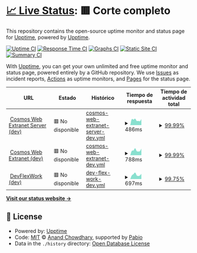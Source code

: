 # [📈 Live Status](https://upptime.github.io/upptime): <!--live status--> **🟥 Corte completo**

This repository contains the open-source uptime monitor and status page for [Upptime](https://upptime.js.org), powered by [Upptime](https://github.com/upptime/upptime).

[![Uptime CI](https://github.com/upptime/upptime2/workflows/Uptime%20CI/badge.svg)](https://github.com/upptime/upptime2/actions?query=workflow%3A%22Uptime+CI%22)
[![Response Time CI](https://github.com/upptime/upptime2/workflows/Response%20Time%20CI/badge.svg)](https://github.com/upptime/upptime2/actions?query=workflow%3A%22Response+Time+CI%22)
[![Graphs CI](https://github.com/upptime/upptime2/workflows/Graphs%20CI/badge.svg)](https://github.com/upptime/upptime2/actions?query=workflow%3A%22Graphs+CI%22)
[![Static Site CI](https://github.com/upptime/upptime2/workflows/Static%20Site%20CI/badge.svg)](https://github.com/upptime/upptime2/actions?query=workflow%3A%22Static+Site+CI%22)
[![Summary CI](https://github.com/upptime/upptime2/workflows/Summary%20CI/badge.svg)](https://github.com/upptime/upptime2/actions?query=workflow%3A%22Summary+CI%22)

With [Upptime](https://upptime.js.org), you can get your own unlimited and free uptime monitor and status page, powered entirely by a GitHub repository. We use [Issues](https://github.com/upptime/upptime/issues) as incident reports, [Actions](https://github.com/upptime/upptime2/actions) as uptime monitors, and [Pages](https://upptime.github.io/upptime) for the status page.

<!--start: status pages-->
<!-- This summary is generated by Upptime (https://github.com/upptime/upptime) -->
<!-- Do not edit this manually, your changes will be overwritten -->
<!-- prettier-ignore -->
| URL | Estado | Histórico | Tiempo de respuesta | Tiempo de actividad total |
| --- | ------ | ------- | ------------- | ------ |
| <img alt="" src="https://icons.duckduckgo.com/ip3/dev.server.extranet.cosmosweb.cloud.ico" height="13"> [Cosmos Web Extranet Server (dev)](https://dev.server.extranet.cosmosweb.cloud/api/v0/status) | 🟥 No disponible | [cosmos-web-extranet-server-dev.yml](https://github.com/israelliebana/upptime2/commits/HEAD/history/cosmos-web-extranet-server-dev.yml) | <details><summary><img alt="Gráfico de tiempos de respuesta" src="./graphs/cosmos-web-extranet-server-dev/response-time-week.png" height="20"> 486ms</summary><br><a href="https://israelliebana.github.io/upptime2/history/cosmos-web-extranet-server-dev"><img alt="Tiempo de respuesta 455" src="https://img.shields.io/endpoint?url=https%3A%2F%2Fraw.githubusercontent.com%2Fisraelliebana%2Fupptime2%2FHEAD%2Fapi%2Fcosmos-web-extranet-server-dev%2Fresponse-time.json"></a><br><a href="https://israelliebana.github.io/upptime2/history/cosmos-web-extranet-server-dev"><img alt="Tiempo de respuesta de 24 horas 554" src="https://img.shields.io/endpoint?url=https%3A%2F%2Fraw.githubusercontent.com%2Fisraelliebana%2Fupptime2%2FHEAD%2Fapi%2Fcosmos-web-extranet-server-dev%2Fresponse-time-day.json"></a><br><a href="https://israelliebana.github.io/upptime2/history/cosmos-web-extranet-server-dev"><img alt="Tiempo de respuesta de 7 días 486" src="https://img.shields.io/endpoint?url=https%3A%2F%2Fraw.githubusercontent.com%2Fisraelliebana%2Fupptime2%2FHEAD%2Fapi%2Fcosmos-web-extranet-server-dev%2Fresponse-time-week.json"></a><br><a href="https://israelliebana.github.io/upptime2/history/cosmos-web-extranet-server-dev"><img alt="Tiempo de respuesta de 30 días 455" src="https://img.shields.io/endpoint?url=https%3A%2F%2Fraw.githubusercontent.com%2Fisraelliebana%2Fupptime2%2FHEAD%2Fapi%2Fcosmos-web-extranet-server-dev%2Fresponse-time-month.json"></a><br><a href="https://israelliebana.github.io/upptime2/history/cosmos-web-extranet-server-dev"><img alt="Tiempo de respuesta de 1 año 455" src="https://img.shields.io/endpoint?url=https%3A%2F%2Fraw.githubusercontent.com%2Fisraelliebana%2Fupptime2%2FHEAD%2Fapi%2Fcosmos-web-extranet-server-dev%2Fresponse-time-year.json"></a></details> | <details><summary><a href="https://israelliebana.github.io/upptime2/history/cosmos-web-extranet-server-dev">99.99%</a></summary><a href="https://israelliebana.github.io/upptime2/history/cosmos-web-extranet-server-dev"><img alt="Tiempo de actividad total 99.99%" src="https://img.shields.io/endpoint?url=https%3A%2F%2Fraw.githubusercontent.com%2Fisraelliebana%2Fupptime2%2FHEAD%2Fapi%2Fcosmos-web-extranet-server-dev%2Fuptime.json"></a><br><a href="https://israelliebana.github.io/upptime2/history/cosmos-web-extranet-server-dev"><img alt="Tiempo de actividad durante 24 horas 99.92%" src="https://img.shields.io/endpoint?url=https%3A%2F%2Fraw.githubusercontent.com%2Fisraelliebana%2Fupptime2%2FHEAD%2Fapi%2Fcosmos-web-extranet-server-dev%2Fuptime-day.json"></a><br><a href="https://israelliebana.github.io/upptime2/history/cosmos-web-extranet-server-dev"><img alt="Tiempo de actividad durante 7 días 99.99%" src="https://img.shields.io/endpoint?url=https%3A%2F%2Fraw.githubusercontent.com%2Fisraelliebana%2Fupptime2%2FHEAD%2Fapi%2Fcosmos-web-extranet-server-dev%2Fuptime-week.json"></a><br><a href="https://israelliebana.github.io/upptime2/history/cosmos-web-extranet-server-dev"><img alt="Tiempo de actividad durante 30 días 99.99%" src="https://img.shields.io/endpoint?url=https%3A%2F%2Fraw.githubusercontent.com%2Fisraelliebana%2Fupptime2%2FHEAD%2Fapi%2Fcosmos-web-extranet-server-dev%2Fuptime-month.json"></a><br><a href="https://israelliebana.github.io/upptime2/history/cosmos-web-extranet-server-dev"><img alt="Tiempo de actividad durante 1 año 99.99%" src="https://img.shields.io/endpoint?url=https%3A%2F%2Fraw.githubusercontent.com%2Fisraelliebana%2Fupptime2%2FHEAD%2Fapi%2Fcosmos-web-extranet-server-dev%2Fuptime-year.json"></a></details>
| <img alt="" src="https://icons.duckduckgo.com/ip3/dev.extranet.cosmosweb.cloud.ico" height="13"> [Cosmos Web Extranet (dev)](https://dev.extranet.cosmosweb.cloud/health) | 🟥 No disponible | [cosmos-web-extranet-dev.yml](https://github.com/israelliebana/upptime2/commits/HEAD/history/cosmos-web-extranet-dev.yml) | <details><summary><img alt="Gráfico de tiempos de respuesta" src="./graphs/cosmos-web-extranet-dev/response-time-week.png" height="20"> 788ms</summary><br><a href="https://israelliebana.github.io/upptime2/history/cosmos-web-extranet-dev"><img alt="Tiempo de respuesta 762" src="https://img.shields.io/endpoint?url=https%3A%2F%2Fraw.githubusercontent.com%2Fisraelliebana%2Fupptime2%2FHEAD%2Fapi%2Fcosmos-web-extranet-dev%2Fresponse-time.json"></a><br><a href="https://israelliebana.github.io/upptime2/history/cosmos-web-extranet-dev"><img alt="Tiempo de respuesta de 24 horas 1049" src="https://img.shields.io/endpoint?url=https%3A%2F%2Fraw.githubusercontent.com%2Fisraelliebana%2Fupptime2%2FHEAD%2Fapi%2Fcosmos-web-extranet-dev%2Fresponse-time-day.json"></a><br><a href="https://israelliebana.github.io/upptime2/history/cosmos-web-extranet-dev"><img alt="Tiempo de respuesta de 7 días 788" src="https://img.shields.io/endpoint?url=https%3A%2F%2Fraw.githubusercontent.com%2Fisraelliebana%2Fupptime2%2FHEAD%2Fapi%2Fcosmos-web-extranet-dev%2Fresponse-time-week.json"></a><br><a href="https://israelliebana.github.io/upptime2/history/cosmos-web-extranet-dev"><img alt="Tiempo de respuesta de 30 días 762" src="https://img.shields.io/endpoint?url=https%3A%2F%2Fraw.githubusercontent.com%2Fisraelliebana%2Fupptime2%2FHEAD%2Fapi%2Fcosmos-web-extranet-dev%2Fresponse-time-month.json"></a><br><a href="https://israelliebana.github.io/upptime2/history/cosmos-web-extranet-dev"><img alt="Tiempo de respuesta de 1 año 762" src="https://img.shields.io/endpoint?url=https%3A%2F%2Fraw.githubusercontent.com%2Fisraelliebana%2Fupptime2%2FHEAD%2Fapi%2Fcosmos-web-extranet-dev%2Fresponse-time-year.json"></a></details> | <details><summary><a href="https://israelliebana.github.io/upptime2/history/cosmos-web-extranet-dev">99.99%</a></summary><a href="https://israelliebana.github.io/upptime2/history/cosmos-web-extranet-dev"><img alt="Tiempo de actividad total 100.00%" src="https://img.shields.io/endpoint?url=https%3A%2F%2Fraw.githubusercontent.com%2Fisraelliebana%2Fupptime2%2FHEAD%2Fapi%2Fcosmos-web-extranet-dev%2Fuptime.json"></a><br><a href="https://israelliebana.github.io/upptime2/history/cosmos-web-extranet-dev"><img alt="Tiempo de actividad durante 24 horas 99.96%" src="https://img.shields.io/endpoint?url=https%3A%2F%2Fraw.githubusercontent.com%2Fisraelliebana%2Fupptime2%2FHEAD%2Fapi%2Fcosmos-web-extranet-dev%2Fuptime-day.json"></a><br><a href="https://israelliebana.github.io/upptime2/history/cosmos-web-extranet-dev"><img alt="Tiempo de actividad durante 7 días 99.99%" src="https://img.shields.io/endpoint?url=https%3A%2F%2Fraw.githubusercontent.com%2Fisraelliebana%2Fupptime2%2FHEAD%2Fapi%2Fcosmos-web-extranet-dev%2Fuptime-week.json"></a><br><a href="https://israelliebana.github.io/upptime2/history/cosmos-web-extranet-dev"><img alt="Tiempo de actividad durante 30 días 100.00%" src="https://img.shields.io/endpoint?url=https%3A%2F%2Fraw.githubusercontent.com%2Fisraelliebana%2Fupptime2%2FHEAD%2Fapi%2Fcosmos-web-extranet-dev%2Fuptime-month.json"></a><br><a href="https://israelliebana.github.io/upptime2/history/cosmos-web-extranet-dev"><img alt="Tiempo de actividad durante 1 año 100.00%" src="https://img.shields.io/endpoint?url=https%3A%2F%2Fraw.githubusercontent.com%2Fisraelliebana%2Fupptime2%2FHEAD%2Fapi%2Fcosmos-web-extranet-dev%2Fuptime-year.json"></a></details>
| <img alt="" src="https://icons.duckduckgo.com/ip3/dev.devflexwork.com.ico" height="13"> [DevFlexWork (dev)](https://dev.devflexwork.com/api/health) | 🟥 No disponible | [dev-flex-work-dev.yml](https://github.com/israelliebana/upptime2/commits/HEAD/history/dev-flex-work-dev.yml) | <details><summary><img alt="Gráfico de tiempos de respuesta" src="./graphs/dev-flex-work-dev/response-time-week.png" height="20"> 697ms</summary><br><a href="https://israelliebana.github.io/upptime2/history/dev-flex-work-dev"><img alt="Tiempo de respuesta 692" src="https://img.shields.io/endpoint?url=https%3A%2F%2Fraw.githubusercontent.com%2Fisraelliebana%2Fupptime2%2FHEAD%2Fapi%2Fdev-flex-work-dev%2Fresponse-time.json"></a><br><a href="https://israelliebana.github.io/upptime2/history/dev-flex-work-dev"><img alt="Tiempo de respuesta de 24 horas 831" src="https://img.shields.io/endpoint?url=https%3A%2F%2Fraw.githubusercontent.com%2Fisraelliebana%2Fupptime2%2FHEAD%2Fapi%2Fdev-flex-work-dev%2Fresponse-time-day.json"></a><br><a href="https://israelliebana.github.io/upptime2/history/dev-flex-work-dev"><img alt="Tiempo de respuesta de 7 días 697" src="https://img.shields.io/endpoint?url=https%3A%2F%2Fraw.githubusercontent.com%2Fisraelliebana%2Fupptime2%2FHEAD%2Fapi%2Fdev-flex-work-dev%2Fresponse-time-week.json"></a><br><a href="https://israelliebana.github.io/upptime2/history/dev-flex-work-dev"><img alt="Tiempo de respuesta de 30 días 692" src="https://img.shields.io/endpoint?url=https%3A%2F%2Fraw.githubusercontent.com%2Fisraelliebana%2Fupptime2%2FHEAD%2Fapi%2Fdev-flex-work-dev%2Fresponse-time-month.json"></a><br><a href="https://israelliebana.github.io/upptime2/history/dev-flex-work-dev"><img alt="Tiempo de respuesta de 1 año 692" src="https://img.shields.io/endpoint?url=https%3A%2F%2Fraw.githubusercontent.com%2Fisraelliebana%2Fupptime2%2FHEAD%2Fapi%2Fdev-flex-work-dev%2Fresponse-time-year.json"></a></details> | <details><summary><a href="https://israelliebana.github.io/upptime2/history/dev-flex-work-dev">99.75%</a></summary><a href="https://israelliebana.github.io/upptime2/history/dev-flex-work-dev"><img alt="Tiempo de actividad total 99.87%" src="https://img.shields.io/endpoint?url=https%3A%2F%2Fraw.githubusercontent.com%2Fisraelliebana%2Fupptime2%2FHEAD%2Fapi%2Fdev-flex-work-dev%2Fuptime.json"></a><br><a href="https://israelliebana.github.io/upptime2/history/dev-flex-work-dev"><img alt="Tiempo de actividad durante 24 horas 98.27%" src="https://img.shields.io/endpoint?url=https%3A%2F%2Fraw.githubusercontent.com%2Fisraelliebana%2Fupptime2%2FHEAD%2Fapi%2Fdev-flex-work-dev%2Fuptime-day.json"></a><br><a href="https://israelliebana.github.io/upptime2/history/dev-flex-work-dev"><img alt="Tiempo de actividad durante 7 días 99.75%" src="https://img.shields.io/endpoint?url=https%3A%2F%2Fraw.githubusercontent.com%2Fisraelliebana%2Fupptime2%2FHEAD%2Fapi%2Fdev-flex-work-dev%2Fuptime-week.json"></a><br><a href="https://israelliebana.github.io/upptime2/history/dev-flex-work-dev"><img alt="Tiempo de actividad durante 30 días 99.87%" src="https://img.shields.io/endpoint?url=https%3A%2F%2Fraw.githubusercontent.com%2Fisraelliebana%2Fupptime2%2FHEAD%2Fapi%2Fdev-flex-work-dev%2Fuptime-month.json"></a><br><a href="https://israelliebana.github.io/upptime2/history/dev-flex-work-dev"><img alt="Tiempo de actividad durante 1 año 99.87%" src="https://img.shields.io/endpoint?url=https%3A%2F%2Fraw.githubusercontent.com%2Fisraelliebana%2Fupptime2%2FHEAD%2Fapi%2Fdev-flex-work-dev%2Fuptime-year.json"></a></details>

<!--end: status pages-->

[**Visit our status website →**](https://upptime.github.io/upptime)

## 📄 License

- Powered by: [Upptime](https://github.com/upptime/upptime)
- Code: [MIT](./LICENSE) © [Anand Chowdhary](https://anandchowdhary.com), supported by [Pabio](https://pabio.com)
- Data in the `./history` directory: [Open Database License](https://opendatacommons.org/licenses/odbl/1-0/)
